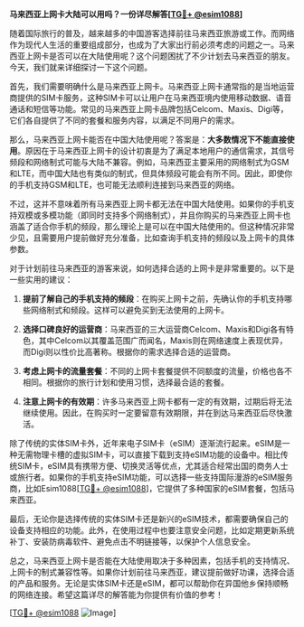 **马来西亚上网卡大陆可以用吗？一份详尽解答[[TG💪+ @esim1088](https://t.me/s/esim1088)]**

随着国际旅行的普及，越来越多的中国游客选择前往马来西亚旅游或工作。而网络作为现代人生活的重要组成部分，也成为了大家出行前必须考虑的问题之一。马来西亚上网卡是否可以在大陆使用呢？这个问题困扰了不少计划去马来西亚的朋友。今天，我们就来详细探讨一下这个问题。

首先，我们需要明确什么是马来西亚上网卡。马来西亚上网卡通常指的是当地运营商提供的SIM卡服务，这种SIM卡可以让用户在马来西亚境内使用移动数据、语音通话和短信等功能。常见的马来西亚上网卡品牌包括Celcom、Maxis、Digi等，它们各自提供了不同的套餐和服务内容，以满足不同用户的需求。

那么，马来西亚上网卡能否在中国大陆使用呢？答案是：**大多数情况下不能直接使用**。原因在于马来西亚上网卡的设计初衷是为了满足本地用户的通信需求，其信号频段和网络制式可能与大陆不兼容。例如，马来西亚主要采用的网络制式为GSM和LTE，而中国大陆也有类似的制式，但具体频段可能会有所不同。因此，即使你的手机支持GSM和LTE，也可能无法顺利连接到马来西亚的网络。

不过，这并不意味着所有马来西亚上网卡都无法在中国大陆使用。如果你的手机支持双模或多模功能（即同时支持多个网络制式），并且你购买的马来西亚上网卡也涵盖了适合你手机的频段，那么理论上是可以在中国大陆使用的。但这种情况非常少见，且需要用户提前做好充分准备，比如查询手机支持的频段以及上网卡的具体参数。

对于计划前往马来西亚的游客来说，如何选择合适的上网卡是非常重要的。以下是一些实用的建议：

1. **提前了解自己的手机支持的频段**：在购买上网卡之前，先确认你的手机支持哪些网络制式和频段。这样可以避免买到无法使用的上网卡。

2. **选择口碑良好的运营商**：马来西亚的三大运营商Celcom、Maxis和Digi各有特色，其中Celcom以其覆盖范围广而闻名，Maxis则在网络速度上表现优异，而Digi则以性价比高著称。根据你的需求选择合适的运营商。

3. **考虑上网卡的流量套餐**：不同的上网卡套餐提供不同额度的流量，价格也各不相同。根据你的旅行计划和使用习惯，选择最合适的套餐。

4. **注意上网卡的有效期**：许多马来西亚上网卡都有一定的有效期，过期后将无法继续使用。因此，在购买时一定要留意有效期限，并在到达马来西亚后尽快激活。

除了传统的实体SIM卡外，近年来电子SIM卡（eSIM）逐渐流行起来。eSIM是一种无需物理卡槽的虚拟SIM卡，可以直接下载到支持eSIM功能的设备中。相比传统SIM卡，eSIM具有携带方便、切换灵活等优点，尤其适合经常出国的商务人士或旅行者。如果你的手机支持eSIM功能，可以选择一些支持国际漫游的eSIM服务商，比如Esim1088[[TG💪+ @esim1088](https://t.me/s/esim1088)]，它提供了多种国家的eSIM套餐，包括马来西亚。

最后，无论你是选择传统的实体SIM卡还是新兴的eSIM技术，都需要确保自己的设备支持相应的功能。此外，在使用过程中也要注意安全问题，比如定期更新系统补丁、安装防病毒软件、避免点击不明链接等，以保护个人信息安全。

总之，马来西亚上网卡是否能在大陆使用取决于多种因素，包括手机的支持情况、上网卡的制式兼容性等。如果你计划前往马来西亚，建议提前做好功课，选择合适的产品和服务。无论是实体SIM卡还是eSIM，都可以帮助你在异国他乡保持顺畅的网络连接。希望这篇详尽的解答能为你提供有价值的参考！

[[TG💪+ @esim1088](https://t.me/s/esim1088) ![Image](https://i.postimg.cc/4NQfJmqS/Snipaste-2025-05-13-00-14-12.png)]